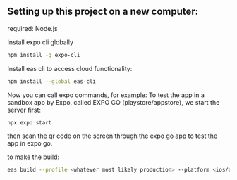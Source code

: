 ## Setting up this project on a new computer:

required: Node.js

Install expo cli globally

   ```bash
   npm install -g expo-cli
   ```
Install eas cli to access cloud functionality:
   ```bash
   npm install --global eas-cli
   ```   

Now you can call expo commands, for example:
To test the app in a sandbox app by Expo, called EXPO GO (playstore/appstore), we start the server first:
   ```bash
   npx expo start
   ```
then scan the qr code on the screen through the expo go app to test the app in expo go. 

to make the build:
   ```bash
eas build --profile <whatever most likely production> --platform <ios/android>
   ```
